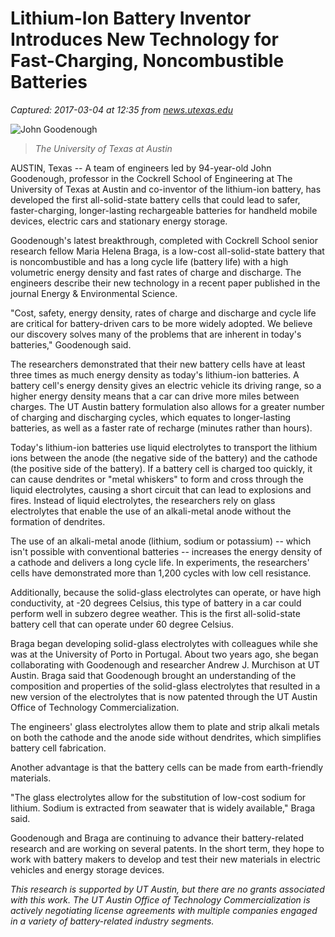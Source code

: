 # Lithium-Ion Battery Inventor Introduces New Technology for Fast-Charging, Noncombustible Batteries

_Captured: 2017-03-04 at 12:35 from [news.utexas.edu](https://news.utexas.edu/2017/02/28/goodenough-introduces-new-battery-technology)_

![John Goodenough](https://news.utexas.edu/sites/default/files/styles/news_article_main_image/public/photos/goodenough_john_2015_in_his_lab31853_1.jpg?itok=lnrLYVrW)

> _The University of Texas at Austin_

AUSTIN, Texas -- A team of engineers led by 94-year-old John Goodenough, professor in the Cockrell School of Engineering at The University of Texas at Austin and co-inventor of the lithium-ion battery, has developed the first all-solid-state battery cells that could lead to safer, faster-charging, longer-lasting rechargeable batteries for handheld mobile devices, electric cars and stationary energy storage.

Goodenough's latest breakthrough, completed with Cockrell School senior research fellow Maria Helena Braga, is a low-cost all-solid-state battery that is noncombustible and has a long cycle life (battery life) with a high volumetric energy density and fast rates of charge and discharge. The engineers describe their new technology in a recent paper published in the journal Energy & Environmental Science.

"Cost, safety, energy density, rates of charge and discharge and cycle life are critical for battery-driven cars to be more widely adopted. We believe our discovery solves many of the problems that are inherent in today's batteries," Goodenough said.

The researchers demonstrated that their new battery cells have at least three times as much energy density as today's lithium-ion batteries. A battery cell's energy density gives an electric vehicle its driving range, so a higher energy density means that a car can drive more miles between charges. The UT Austin battery formulation also allows for a greater number of charging and discharging cycles, which equates to longer-lasting batteries, as well as a faster rate of recharge (minutes rather than hours).

Today's lithium-ion batteries use liquid electrolytes to transport the lithium ions between the anode (the negative side of the battery) and the cathode (the positive side of the battery). If a battery cell is charged too quickly, it can cause dendrites or "metal whiskers" to form and cross through the liquid electrolytes, causing a short circuit that can lead to explosions and fires. Instead of liquid electrolytes, the researchers rely on glass electrolytes that enable the use of an alkali-metal anode without the formation of dendrites.

The use of an alkali-metal anode (lithium, sodium or potassium) -- which isn't possible with conventional batteries -- increases the energy density of a cathode and delivers a long cycle life. In experiments, the researchers' cells have demonstrated more than 1,200 cycles with low cell resistance.

Additionally, because the solid-glass electrolytes can operate, or have high conductivity, at -20 degrees Celsius, this type of battery in a car could perform well in subzero degree weather. This is the first all-solid-state battery cell that can operate under 60 degree Celsius.

Braga began developing solid-glass electrolytes with colleagues while she was at the University of Porto in Portugal. About two years ago, she began collaborating with Goodenough and researcher Andrew J. Murchison at UT Austin. Braga said that Goodenough brought an understanding of the composition and properties of the solid-glass electrolytes that resulted in a new version of the electrolytes that is now patented through the UT Austin Office of Technology Commercialization.

The engineers' glass electrolytes allow them to plate and strip alkali metals on both the cathode and the anode side without dendrites, which simplifies battery cell fabrication.

Another advantage is that the battery cells can be made from earth-friendly materials.

"The glass electrolytes allow for the substitution of low-cost sodium for lithium. Sodium is extracted from seawater that is widely available," Braga said.

Goodenough and Braga are continuing to advance their battery-related research and are working on several patents. In the short term, they hope to work with battery makers to develop and test their new materials in electric vehicles and energy storage devices.

_This research is supported by UT Austin, but there are no grants associated with this work. The UT Austin Office of Technology Commercialization is actively negotiating license agreements with multiple companies engaged in a variety of battery-related industry segments._
